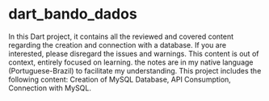 # dart_bando_dados
 
In this Dart project, it contains all the reviewed and covered content regarding the creation and connection with a database. 
If you are interested, please disregard the issues and warnings. 
This content is out of context, entirely focused on learning. the notes are in my native language (Portuguese-Brazil) to facilitate my understanding. 
This project includes the following content: 
Creation of MySQL Database, 
API Consumption, 
Connection with MySQL.
